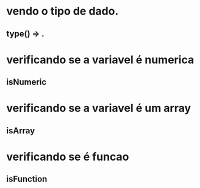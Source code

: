 

# vendo o tipo de dado.
## type() 	=> .



# verificando se a variavel é numerica
## isNumeric


# verificando se a variavel é um array
## isArray



# verificando se é funcao
## isFunction
